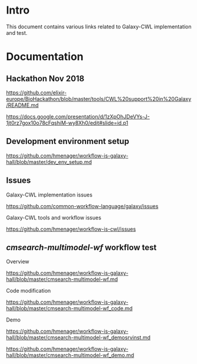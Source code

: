 # Intro

This document contains various links related to Galaxy-CWL implementation and test.

# Documentation

## Hackathon Nov 2018

<https://github.com/elixir-europe/BioHackathon/blob/master/tools/CWL%20support%20in%20Galaxy/README.md>

<https://docs.google.com/presentation/d/1zXpOhJDeVYs-J-1jt0rz7gox10o78cFqshiM-wy8Xh0/edit#slide=id.p1>

## Development environment setup

<https://github.com/hmenager/workflow-is-galaxy-hall/blob/master/dev_env_setup.md>

## Issues

Galaxy-CWL implementation issues

<https://github.com/common-workflow-language/galaxy/issues>

Galaxy-CWL tools and workflow issues

<https://github.com/hmenager/workflow-is-cwl/issues>

## *cmsearch-multimodel-wf* workflow test

Overview

<https://github.com/hmenager/workflow-is-galaxy-hall/blob/master/cmsearch-multimodel-wf.md>

Code modification

<https://github.com/hmenager/workflow-is-galaxy-hall/blob/master/cmsearch-multimodel-wf_code.md>

Demo

<https://github.com/hmenager/workflow-is-galaxy-hall/blob/master/cmsearch-multimodel-wf_demosrvinst.md>

<https://github.com/hmenager/workflow-is-galaxy-hall/blob/master/cmsearch-multimodel-wf_demo.md>

